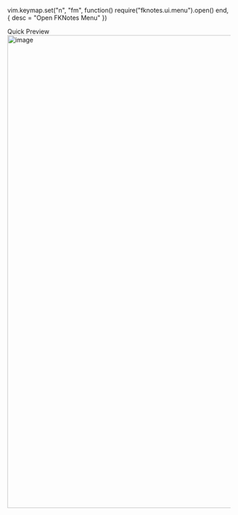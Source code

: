 vim.keymap.set("n", "<leader>fm", function()
  require("fknotes.ui.menu").open()
end, { desc = "Open FKNotes Menu" })


Quick Preview 
<img width="1710" height="1068" alt="image" src="https://github.com/user-attachments/assets/a31b2a8d-b7cd-43ec-9fb5-e6ffd8312cc2" />
